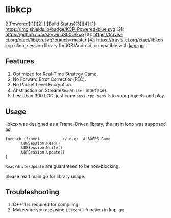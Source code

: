 # libkcp
[![Powered][1]][2] [![Build Status][3]][4]
[1]: https://img.shields.io/badge/KCP-Powered-blue.svg
[2]: https://github.com/skywind3000/kcp
[3]: https://travis-ci.org/xtaci/libkcp.svg?branch=master
[4]: https://travis-ci.org/xtaci/libkcp
kcp client session library for iOS/Android, compatible with [kcp-go](https://github.com/xtaci/kcp-go).

## Features
1. Optimized for Real-Time Strategy Game.
2. No Forward Error Correction(FEC).
3. No Packet Level Encryption.
4. Abstraction on Stream(```ReadWriter``` interface).
5. Less than 300 LOC, just copy ```sess.cpp sess.h``` to your projects and play.

## Usage
libkcp was designed as a Frame-Driven library, the main loop was supposed as:
```
foreach (frame)          // e.g:  A 30FPS Game
       UDPSession.Read()
       UDPSession.Write()
       UDPSession.Update()
}
```

```Read/Write/Update``` are guaranteed to be non-blocking.

please read main.go for library usage.

## Troubleshooting
1. C++11 is required for compiling.
2. Make sure you are using ```Listen()``` function in kcp-go.
